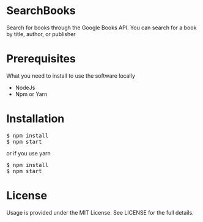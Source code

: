 # SearchBooks
Search for books through the Google Books API. You can search for a book by title, author, or publisher

# Prerequisites
What you need to install to use the software locally
<ul>
  <li>NodeJs</li>
  <li>Npm or Yarn</li>
</ul>

# Installation
<pre>
$ npm install
$ npm start
</pre>
or if you use yarn
<pre>
$ npm install
$ npm start
</pre>

# License
Usage is provided under the MIT License. See LICENSE for the full details.
